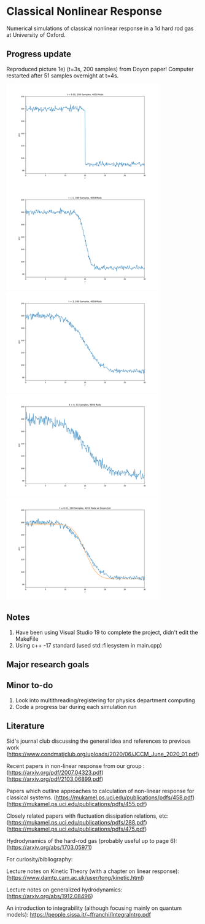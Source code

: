 # Classical Nonlinear Response
Numerical simulations of classical nonlinear response in a 1d hard rod gas at University of Oxford.

## Progress update

Reproduced picture 1e) (t=3s, 200 samples) from Doyon paper! Computer restarted after 51 samples overnight at t=4s.

<p float="left">
  <img src="https://github.com/IraPelidae/Classical-Nonlinear-Response/blob/main/Density_Plotting/Figs/t%20%3D%200.01%2C%20200%20Samples%2C%204050%20Rods.png" width = "400" />
  <img src = "https://github.com/IraPelidae/Classical-Nonlinear-Response/blob/main/Density_Plotting/Figs/t%20%3D%201%2C%20200%20Samples%2C%204050%20Rods.png" width = "400" />
  <img src="https://github.com/IraPelidae/Classical-Nonlinear-Response/blob/main/Density_Plotting/Figs/t%20%3D%203%2C%20200%20Samples%2C%204050%20Rods.png" width = "400" />
  <img src="https://github.com/IraPelidae/Classical-Nonlinear-Response/blob/main/Density_Plotting/Figs/t%20%3D%204%2C%2051%20Samples%2C%204050%20Rods.png" width = "400" />
  <img src="https://github.com/IraPelidae/Classical-Nonlinear-Response/blob/main/Density_Plotting/Figs/t%20%3D%203%2C%20200%20Samples%2C%204050%20Rods%20vs%20Doyon%201e).png", width = "400" />
</p>

## Notes
1. Have been using Visual Studio 19 to complete the project, didn't edit the MakeFile
2. Using c++ -17 standard (used std::filesystem in main.cpp)

## Major research goals

## Minor to-do

1. Look into multithreading/registering for physics department computing
2. Code a progress bar during each simulation run

## Literature

Sid's journal club discussing the general idea and references to previous work
(https://www.condmatjclub.org/uploads/2020/06/JCCM_June_2020_01.pdf)

Recent papers in non-linear response from our group :  
(https://arxiv.org/pdf/2007.04323.pdf)
(https://arxiv.org/pdf/2103.06899.pdf)

Papers which outline approaches to calculation of non-linear response for classical systems.
(https://mukamel.ps.uci.edu/publications/pdfs/458.pdf)
(https://mukamel.ps.uci.edu/publications/pdfs/455.pdf)

Closely related papers with fluctuation dissipation relations, etc:
(https://mukamel.ps.uci.edu/publications/pdfs/288.pdf)
(https://mukamel.ps.uci.edu/publications/pdfs/475.pdf)

Hydrodynamics of the hard-rod gas (probably useful up to page 6):
(https://arxiv.org/abs/1703.05971)

For curiosity/bibliography:

Lecture notes on Kinetic Theory (with a chapter on linear response):
(https://www.damtp.cam.ac.uk/user/tong/kinetic.html)

Lecture notes on generalized hydrodynamics:
(https://arxiv.org/abs/1912.08496)

An introduction to integrability (although focusing mainly on quantum models):
https://people.sissa.it/~ffranchi/IntegraIntro.pdf
